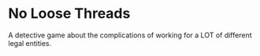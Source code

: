 # No Loose Threads
A detective game about the complications of working for a LOT of different legal entities.